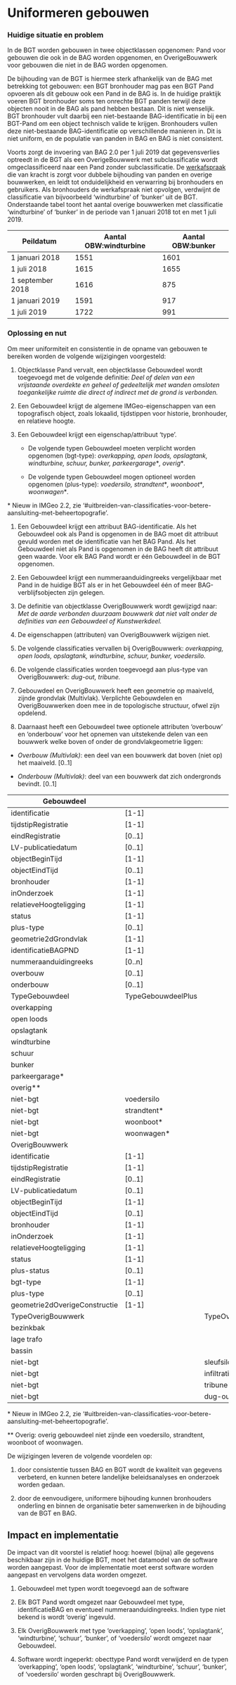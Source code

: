 Uniformeren gebouwen
====================

### Huidige situatie en problem

In de BGT worden gebouwen in twee objectklassen opgenomen: Pand voor gebouwen
die ook in de BAG worden opgenomen, en OverigeBouwwerk voor gebouwen die niet in
de BAG worden opgenomen.

De bijhouding van de BGT is hiermee sterk afhankelijk van de BAG met betrekking
tot gebouwen: een BGT bronhouder mag pas een BGT Pand opvoeren als dit gebouw
ook een Pand in de BAG is. In de huidige praktijk voeren BGT bronhouder soms ten
onrechte BGT panden terwijl deze objecten nooit in de BAG als pand hebben
bestaan. Dit is niet wenselijk. BGT bronhouder vult daarbij een niet-bestaande
BAG-identificatie in bij een BGT-Pand om een object technisch valide te krijgen.
Bronhouders vullen deze niet-bestaande BAG-identificatie op verschillende
manieren in. Dit is niet uniform, en de populatie van panden in BAG en BAG is
niet consistent.

Voorts zorgt de invoering van BAG 2.0 per 1 juli 2019 dat gegevensverlies
optreedt in de BGT als een OverigeBouwwerk met subclassificatie wordt
omgeclassificeerd naar een Pand zonder subclassificatie. De
[werkafspraak](https://www.geonovum.nl/over-geonovum/actueel/werkafspraak-panden-en-overigebouwwerken-in-bgt-door-bag-20)
die van kracht is zorgt voor dubbele bijhouding van panden en overige
bouwwerken, en leidt tot onduidelijkheid en verwarring bij bronhouders en
gebruikers. Als bronhouders de werkafspraak niet opvolgen, verdwijnt de
classificatie van bijvoorbeeld ‘windturbine’ of ‘bunker’ uit de BGT.
Onderstaande tabel toont het aantal overige bouwwerken met classificatie
‘windturbine’ of ‘bunker’ in de periode van 1 januari 2018 tot en met 1 juli
2019.

| **Peildatum**    | **Aantal OBW:windturbine** | **Aantal OBW:bunker** |
|------------------|----------------------------|-----------------------|
| 1 januari 2018   | 1551                       | 1601                  |
| 1 juli 2018      | 1615                       | 1655                  |
| 1 september 2018 | 1616                       | 875                   |
| 1 januari 2019   | 1591                       | 917                   |
| 1 juli 2019      | 1722                       | 991                   |

### Oplossing en nut

Om meer uniformiteit en consistentie in de opname van gebouwen te bereiken
worden de volgende wijzigingen voorgesteld:

1.  Objectklasse Pand vervalt, een objectklasse Gebouwdeel wordt toegevoegd met
    de volgende definitie: *Deel of delen van een vrijstaande overdekte en
    geheel of gedeeltelijk met wanden omsloten toegankelijke ruimte die direct
    of indirect met de grond is verbonden.*

2.  Een Gebouwdeel krijgt de algemene IMGeo-eigenschappen van een topografisch
    object, zoals lokaalid, tijdstippen voor historie, bronhouder, en relatieve
    hoogte.

3.  Een Gebouwdeel krijgt een eigenschap/attribuut ‘type’.

    -   De volgende typen Gebouwdeel moeten verplicht worden opgenomen
        (bgt-type): *overkapping, open loods, opslagtank, windturbine, schuur,
        bunker, parkeergarage*\**, overig*\**.*

    -   De volgende typen Gebouwdeel mogen optioneel worden opgenomen
        (plus-type): *voedersilo, strandtent*\**, woonboot*\**, woonwagen*\**.*

\* Nieuw in IMGeo 2.2, zie
‘\#uitbreiden-van-classificaties-voor-betere-aansluiting-met-beheertopografie’.

1.  Een Gebouwdeel krijgt een attribuut BAG-identificatie. Als het Gebouwdeel
    ook als Pand is opgenomen in de BAG moet dit attribuut gevuld worden met de
    identificatie van het BAG Pand. Als het Gebouwdeel niet als Pand is
    opgenomen in de BAG heeft dit attribuut geen waarde. Voor elk BAG Pand wordt
    er één Gebouwdeel in de BGT opgenomen.

2.  Een Gebouwdeel krijgt een nummeraanduidingreeks vergelijkbaar met Pand in de
    huidige BGT als er in het Gebouwdeel één of meer BAG-verblijfsobjecten zijn
    gelegen.

3.  De definitie van objectklasse OverigBouwwerk wordt gewijzigd naar: *Met de
    aarde verbonden duurzaam bouwwerk dat niet valt onder de definities van een
    Gebouwdeel of Kunstwerkdeel.*

4.  De eigenschappen (attributen) van OverigBouwwerk wijzigen niet.

5.  De volgende classificaties vervallen bij OverigBouwwerk: *overkapping, open
    loods, opslagtank, windturbine, schuur, bunker, voedersilo.*

6.  De volgende classificaties worden toegevoegd aan plus-type van
    OverigBouwwerk: *dug-out, tribune.*

7.  Gebouwdeel en OverigBouwwerk heeft een geometrie op maaiveld, zijnde
    grondvlak (Multivlak). Verplichte Gebouwdelen en OverigBouwwerken doen mee
    in de topologische structuur, ofwel zijn opdelend.

8.  Daarnaast heeft een Gebouwdeel twee optionele attributen ‘overbouw’ en
    ‘onderbouw’ voor het opnemen van uitstekende delen van een bouwwerk welke
    boven of onder de grondvlakgeometrie liggen:

-   *Overbouw (Multivlak)*: een deel van een bouwwerk dat boven (niet op) het
    maaiveld. [0..1]

-   *Onderbouw (Multivlak)*: deel van een bouwwerk dat zich ondergronds bevindt.
    [0..1]

| Gebouwdeel                    |                    |                        |
|-------------------------------|--------------------|------------------------|
| identificatie                 | [1-1]              |                        |
| tijdstipRegistratie           | [1-1]              |                        |
| eindRegistratie               | [0..1]             |                        |
| LV-publicatiedatum            | [0..1]             |                        |
| objectBeginTijd               | [1-1]              |                        |
| objectEindTijd                | [0..1]             |                        |
| bronhouder                    | [1-1]              |                        |
| inOnderzoek                   | [1-1]              |                        |
| relatieveHoogteligging        | [1-1]              |                        |
| status                        | [1-1]              |                        |
| plus-type                     | [0..1]             |                        |
| geometrie2dGrondvlak          | [1-1]              |                        |
| identificatieBAGPND           | [1-1]              |                        |
| nummeraanduidingreeks         | [0..n]             |                        |
| overbouw                      | [0..1]             |                        |
| onderbouw                     | [0..1]             |                        |
| TypeGebouwdeel                | TypeGebouwdeelPlus |                        |
| overkapping                   |                    |                        |
| open loods                    |                    |                        |
| opslagtank                    |                    |                        |
| windturbine                   |                    |                        |
| schuur                        |                    |                        |
| bunker                        |                    |                        |
| parkeergarage\*               |                    |                        |
| overig\*\*                    |                    |                        |
| niet-bgt                      | voedersilo         |                        |
| niet-bgt                      | strandtent\*       |                        |
| niet-bgt                      | woonboot\*         |                        |
| niet-bgt                      | woonwagen\*        |                        |
| OverigBouwwerk                |                    |                        |
| identificatie                 | [1-1]              |                        |
| tijdstipRegistratie           | [1-1]              |                        |
| eindRegistratie               | [0..1]             |                        |
| LV-publicatiedatum            | [0..1]             |                        |
| objectBeginTijd               | [1-1]              |                        |
| objectEindTijd                | [0..1]             |                        |
| bronhouder                    | [1-1]              |                        |
| inOnderzoek                   | [1-1]              |                        |
| relatieveHoogteligging        | [1-1]              |                        |
| status                        | [1-1]              |                        |
| plus-status                   | [0..1]             |                        |
| bgt-type                      | [1-1]              |                        |
| plus-type                     | [0..1]             |                        |
| geometrie2dOverigeConstructie | [1-1]              |                        |
| TypeOverigBouwwerk            |                    | TypeOverigBouwwerkPlus |
| bezinkbak                     |                    |                        |
| lage trafo                    |                    |                        |
| bassin                        |                    |                        |
| niet-bgt                      |                    | sleufsilo\*            |
| niet-bgt                      |                    | infiltratiereservoir\* |
| niet-bgt                      |                    | tribune\*              |
| niet-bgt                      |                    | dug-out\*              |

\* Nieuw in IMGeo 2.2, zie
‘\#uitbreiden-van-classificaties-voor-betere-aansluiting-met-beheertopografie’.

\*\* Overig: overig gebouwdeel niet zijnde een voedersilo, strandtent, woonboot
of woonwagen.

De wijzigingen leveren de volgende voordelen op:

1.  door consistentie tussen BAG en BGT wordt de kwaliteit van gegevens
    verbeterd, en kunnen betere landelijke beleidsanalyses en onderzoek worden
    gedaan.

2.  door de eenvoudigere, uniformere bijhouding kunnen bronhouders onderling en
    binnen de organisatie beter samenwerken in de bijhouding van de BGT en BAG.

Impact en implementatie
-----------------------

De impact van dit voorstel is relatief hoog: hoewel (bijna) alle gegevens
beschikbaar zijn in de huidige BGT, moet het datamodel van de software worden
aangepast. Voor de implementatie moet eerst software worden aangepast en
vervolgens data worden omgezet.

1.  Gebouwdeel met typen wordt toegevoegd aan de software

2.  Elk BGT Pand wordt omgezet naar Gebouwdeel met type, identificatieBAG en
    eventueel nummeraanduidingreeks. Indien type niet bekend is wordt ‘overig’
    ingevuld.

3.  Elk OverigBouwwerk met type ‘overkapping’, ‘open loods’, ‘opslagtank’,
    ‘windturbine’, ‘schuur’, ‘bunker’, of ‘voedersilo’ wordt omgezet naar
    Gebouwdeel.

4.  Software wordt ingeperkt: obecttype Pand wordt verwijderd en de typen
    ‘overkapping’, ‘open loods’, ‘opslagtank’, ‘windturbine’, ‘schuur’,
    ‘bunker’, of ‘voedersilo’ worden geschrapt bij OverigBouwwerk.
